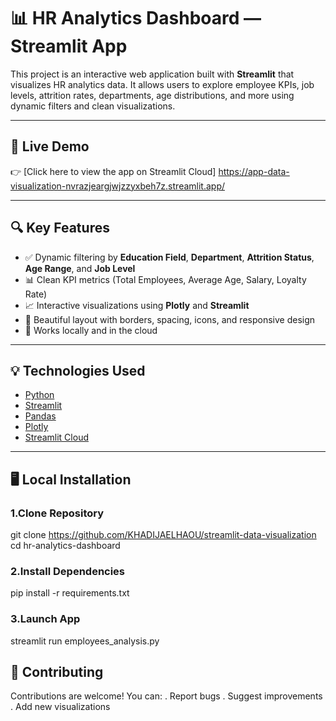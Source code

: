 # 📊 HR Analytics Dashboard — Streamlit App

This project is an interactive web application built with **Streamlit** that visualizes HR analytics data. It allows users to explore employee KPIs, job levels, attrition rates, departments, age distributions, and more using dynamic filters and clean visualizations.

---

## 🚀 Live Demo

👉 [Click here to view the app on Streamlit Cloud]  https://app-data-visualization-nvrazjeargjwjzzyxbeh7z.streamlit.app/

---

## 🔍 Key Features

- ✅ Dynamic filtering by **Education Field**, **Department**, **Attrition Status**, **Age Range**, and **Job Level**
- 📊 Clean KPI metrics (Total Employees, Average Age, Salary, Loyalty Rate)
- 📈 Interactive visualizations using **Plotly** and **Streamlit**
- 🎨 Beautiful layout with borders, spacing, icons, and responsive design
- 📁 Works locally and in the cloud

---

## 💡 Technologies Used

- [Python](https://www.python.org/)
- [Streamlit](https://streamlit.io/)
- [Pandas](https://pandas.pydata.org/)
- [Plotly](https://plotly.com/)
- [Streamlit Cloud](https://streamlit.io/cloud)

---

## 🖥️ Local Installation

### 1.Clone Repository

git clone https://github.com/KHADIJAELHAOU/streamlit-data-visualization
cd hr-analytics-dashboard

### 2.Install Dependencies

pip install -r requirements.txt

### 3.Launch App
streamlit run employees_analysis.py

## 🤝 Contributing
Contributions are welcome!
You can:
. Report bugs
. Suggest improvements
. Add new visualizations

